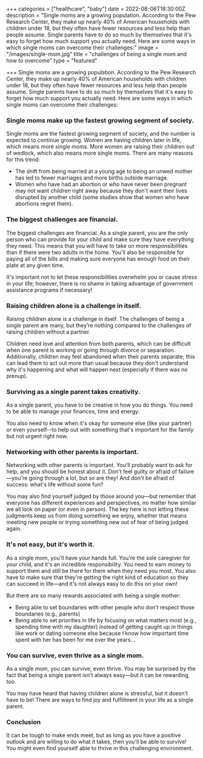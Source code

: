 +++
categories = ["healthcare", "baby"]
date = 2022-08-06T18:30:00Z
description = "Single moms are a growing population. According to the Pew Research Center, they make up nearly 40% of American households with children under 18, but they often have fewer resources and less help than people assume. Single parents have to do so much by themselves that it's easy to forget how much support you actually need. Here are some ways in which single moms can overcome their challenges:"
image = "/images/single-mom.jpg"
title = "challenges of being a single mom and how to overcome"
type = "featured"

+++
Single moms are a growing population. According to the Pew Research Center, they make up nearly 40% of American households with children under 18, but they often have fewer resources and less help than people assume. Single parents have to do so much by themselves that it's easy to forget how much support you actually need. Here are some ways in which single moms can overcome their challenges:

### Single moms make up the fastest growing segment of society.

Single moms are the fastest growing segment of society, and the number is expected to continue growing. Women are having children later in life, which means more single moms. More women are raising their children out of wedlock, which also means more single moms. There are many reasons for this trend:

* The shift from being married at a young age to being an unwed mother has led to fewer marriages and more births outside marriage.
* Women who have had an abortion or who have never been pregnant may not want children right away because they don't want their lives disrupted by another child (some studies show that women who have abortions regret them).

### The biggest challenges are financial.

The biggest challenges are financial. As a single parent, you are the only person who can provide for your child and make sure they have everything they need. This means that you will have to take on more responsibilities than if there were two adults in the home. You'll also be responsible for paying all of the bills and making sure everyone has enough food on their plate at any given time.

It's important not to let these responsibilities overwhelm you or cause stress in your life; however, there is no shame in taking advantage of government assistance programs if necessary!

### Raising children alone is a challenge in itself.

Raising children alone is a challenge in itself. The challenges of being a single parent are many, but they’re nothing compared to the challenges of raising children without a partner.

Children need love and attention from both parents, which can be difficult when one parent is working or going through divorce or separation. Additionally, children may feel abandoned when their parents separate; this can lead them to act out more than usual because they don't understand why it's happening and what will happen next (especially if there was no prenup).

### Surviving as a single parent takes creativity.

As a single parent, you have to be creative in how you do things. You need to be able to manage your finances, time and energy.

You also need to know when it's okay for someone else (like your partner) or even yourself--to help out with something that's important for the family but not urgent right now.

### Networking with other parents is important.

Networking with other parents is important. You'll probably want to ask for help, and you should be honest about it. Don't feel guilty or afraid of failure—you're going through a lot, but so are they! And don't be afraid of success: what's life without some fun?

You may also find yourself judged by those around you—but remember that everyone has different experiences and perspectives, no matter how similar we all look on paper (or even in person). The key here is not letting these judgments keep us from doing something we enjoy, whether that means meeting new people or trying something new out of fear of being judged again.

### It's not easy, but it's worth it.

As a single mom, you'll have your hands full. You're the sole caregiver for your child, and it's an incredible responsibility. You need to earn money to support them and still be there for them when they need you most. You also have to make sure that they're getting the right kind of education so they can succeed in life—and it's not always easy to do this on your own!

But there are so many rewards associated with being a single mother:

* Being able to set boundaries with other people who don't respect those boundaries (e.g., parents)
* Being able to set priorities in life by focusing on what matters most (e.g., spending time with my daughter) instead of getting caught up in things like work or dating someone else because I know how important time spent with her has been for me over the years...

### You can survive, even thrive as a single mom.

As a single mom, you can survive, even thrive. You may be surprised by the fact that being a single parent isn't always easy—but it can be rewarding, too.

You may have heard that having children alone is stressful, but it doesn't have to be! There are ways to find joy and fulfillment in your life as a single parent.

### Conclusion

It can be tough to make ends meet, but as long as you have a positive outlook and are willing to do what it takes, then you'll be able to survive! You might even find yourself able to thrive in this challenging environment.